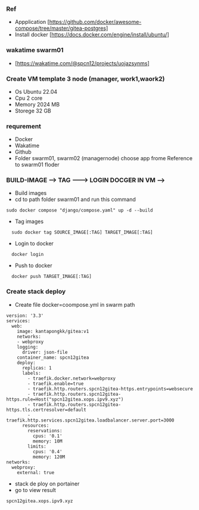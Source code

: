 ### Ref
- Appplication [https://github.com/docker/awesome-compose/tree/master/gitea-postgres]
- Install docker [https://docs.docker.com/engine/install/ubuntu/]

### wakatime swarm01
- [https://wakatime.com/@spcn12/projects/uojazsynms]


### Create VM template 3 node (manager, work1,waork2)
  * Os Ubuntu 22.04
  * Cpu 2 core
  * Memory 2024 MB
  * Storege 32 GB

### requrement
  * Docker
  * Wakatime
  * Github
  * Folder swarm01, swarm02 (managernode) choose app frome Reference to swarm01 floder
  
### BUILD-IMAGE --> TAG ---> LOGIN DOCGER IN VM --> 
  * Build images
  * cd to path folder swarm01 and run this command
```
sudo docker compose "django/compose.yaml" up -d --build
```
  * Tag images 
```
  sudo docker tag SOURCE_IMAGE[:TAG] TARGET_IMAGE[:TAG]
```
  * Login to docker
```
  docker login
```
  * Push to docker
```
  docker push TARGET_IMAGE[:TAG]
```

### Create stack deploy
  * Create file docker=coompose.yml in swarm path
```
version: '3.3' 
services:
  web: 
    image: kantapongkk/gitea:v1
    networks: 
    - webproxy 
    logging:
      driver: json-file
    container_name: spcn12gitea
    deploy: 
      replicas: 1
      labels: 
        - traefik.docker.network=webproxy
        - traefik.enable=true
        - traefik.http.routers.spcn12gitea-https.entrypoints=websecure 
        - traefik.http.routers.spcn12gitea-https.rule=Host("spcn12gitea.xops.ipv9.xyz")
        - traefik.http.routers.spcn12gitea-https.tls.certresolver=default
        - traefik.http.services.spcn12gitea.loadbalancer.server.port=3000
      resources: 
        reservations: 
          cpus: '0.1'
          memory: 10M
        limits: 
          cpus: '0.4'
          memory: 120M
networks: 
  webproxy: 
    external: true
```
  * stack de ploy on portainer
  * go to view result
```
spcn12gitea.xops.ipv9.xyz
```

  
  
  
  
  
  
  
